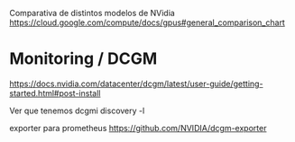 Comparativa de distintos modelos de NVidia
https://cloud.google.com/compute/docs/gpus#general_comparison_chart

# Monitoring / DCGM
https://docs.nvidia.com/datacenter/dcgm/latest/user-guide/getting-started.html#post-install

Ver que tenemos
dcgmi discovery -l

exporter para prometheus
https://github.com/NVIDIA/dcgm-exporter
